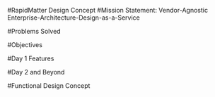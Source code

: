 #RapidMatter Design Concept
#Mission Statement: Vendor-Agnostic Enterprise-Architecture-Design-as-a-Service

#Problems Solved

#Objectives

#Day 1 Features

#Day 2 and Beyond

#Functional Design Concept
